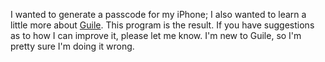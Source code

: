 I wanted to generate a passcode for my iPhone; I also wanted to learn
a little more about [Guile](https://www.gnu.org/software/guile/).
This program is the result.  If you have suggestions as to how I can
improve it, please let me know.  I'm new to Guile, so I'm pretty sure
I'm doing it wrong.
